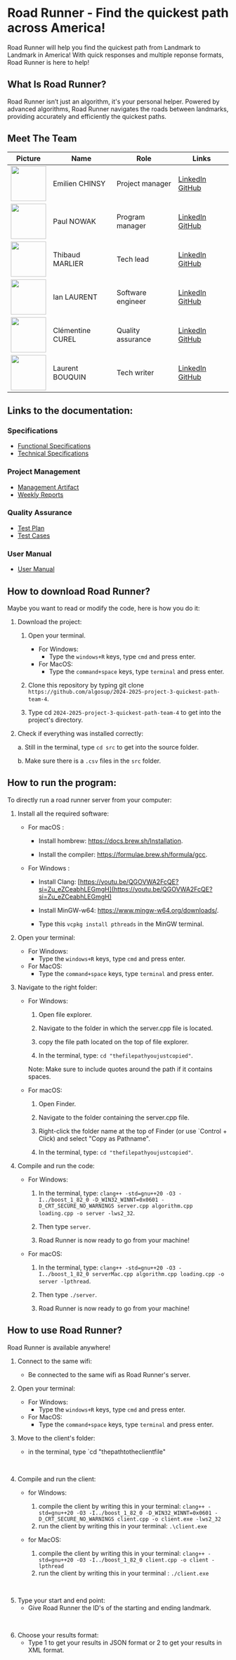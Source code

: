 # Road Runner - Find the quickest path across America! 

Road Runner will help you find the quickest path from Landmark to Landmark in America! With quick responses and multiple reponse formats, Road Runner is here to help!

## What Is Road Runner?

Road Runner isn’t just an algorithm, it's your personal helper. Powered by advanced algorithms, Road Runner navigates the roads between landmarks, providing accurately and efficiently the quickest paths.

## Meet The Team 

<div align="center">

| Picture | Name       | Role               | Links                                                             |
| ----- | --------------- | ------------------------ | ----------------------------------------------------------------- |
| <img src="https://avatars.githubusercontent.com/u/182214919?v=4" width=80> | Emilien CHINSY | Project manager | [LinkedIn](https://www.linkedin.com/in/emilien-chinsy-5a794632b/) [GitHub](https://github.com/EmilienChinsy) |
| <img src="https://avatars.githubusercontent.com/u/91249965?v=4" width=80> | Paul NOWAK | Program manager | [LinkedIn](https://www.linkedin.com/in/paul-nowak-0757a61a7/) [GitHub](https://github.com/PaulNowak36)  |
| <img src="https://avatars.githubusercontent.com/u/146005163?v=4" width=80> | Thibaud MARLIER | Tech lead| [LinkedIn](https://www.linkedin.com/in/thibaudmarlier/) [GitHub](https://github.com/Biohazardyee) |
| <img src="https://avatars.githubusercontent.com/u/146005340?v=4" width=80> | Ian LAURENT | Software engineer | [LinkedIn](https://www.linkedin.com/in/ian-h-laurent/) [GitHub](https://github.com/Ianlaur) |
| <img src="https://avatars.githubusercontent.com/u/78617457?v=4" width=80> | Clémentine CUREL | Quality assurance | [LinkedIn](https://www.linkedin.com/in/clementinecurel/) [GitHub](https://github.com/Clementine951) |
| <img src="https://avatars.githubusercontent.com/u/71769489?v=4" width=80> | Laurent BOUQUIN | Tech writer | [LinkedIn](https://www.linkedin.com/in/laurentb22/) [GitHub](https://github.com/laurentbouquin) |

</div>

## Links to the documentation:

### Specifications

- [Functional Specifications](https://github.com/algosup/2024-2025-project-3-quickest-path-team-4/blob/main/functionalSpecifications/functionalSpecifications.md)
- [Technical Specifications](https://github.com/algosup/2024-2025-project-3-quickest-path-team-4/blob/main/technicalSpecification/technicalSpecifications.md)

### Project Management

- [Management Artifact](https://github.com/algosup/2024-2025-project-3-quickest-path-team-4/blob/main/management/managementArtifacts.md)
- [Weekly Reports](https://github.com/algosup/2024-2025-project-3-quickest-path-team-4/blob/main/management/weeklyReports/globalReport.md)

### Quality Assurance       

- [Test Plan](https://github.com/algosup/2024-2025-project-3-quickest-path-team-4/blob/main/qualityAssurance/documents/testPlan.md)
- [Test Cases](https://github.com/algosup/2024-2025-project-3-quickest-path-team-4/blob/main/qualityAssurance/documents/testCases.md)

### User Manual

- [User Manual](https://github.com/algosup/2024-2025-project-3-quickest-path-team-4/blob/main/userManual/Road_Runner_User_Manual_Team_4.pdf)

## How to download Road Runner?

Maybe you want to read or modify the code, here is how you do it:

1. Download the project:

    1. Open your terminal.
        - For Windows:
            - Type the `windows+R` keys, type `cmd` and press enter.
        - For MacOS:
            - Type the `command+space` keys, type `terminal` and press enter.

    2. Clone this repository by typing git clone `https://github.com/algosup/2024-2025-project-3-quickest-path-team-4`.

    3. Type cd `2024-2025-project-3-quickest-path-team-4` to get into the project's directory.

2. Check if everything was installed correctly:

    a. Still in the terminal, type `cd src` to get into the source folder.

    b. Make sure there is a `.csv` files in the `src` folder.

## How to run the program:

To directly run a road runner server from your computer:

1. Install all the required software:

    - For macOS : 

        - Install hombrew: https://docs.brew.sh/Installation.

        - Install the compiler: https://formulae.brew.sh/formula/gcc.

    - For Windows : 

        - Install Clang: [https://youtu.be/QGOVWA2FcQE?si=Zu_eZCeabhLEGmgH](https://youtu.be/QGOVWA2FcQE?si=Zu_eZCeabhLEGmgH)

        - Install MinGW-w64: https://www.mingw-w64.org/downloads/.

        - Type this `vcpkg install pthreads` in the MinGW terminal.

2. Open your terminal:

    - For Windows:
        - Type the `windows+R` keys, type `cmd` and press enter.
    - For MacOS:
        - Type the `command+space` keys, type `terminal` and press enter.

3. Navigate to the right folder:

    - For Windows:

        1. Open file explorer.

        2. Navigate to the folder in which the server.cpp file is located.

        3. copy the file path located on the top of file explorer.

        4. In the terminal, type: `cd "thefilepathyoujustcopied"`.

        Note: Make sure to include quotes around the path if it contains spaces.

    - For macOS:

        1. Open Finder.

        2. Navigate to the folder containing the server.cpp file.

        3. Right-click the folder name at the top of Finder (or use `Control + Click) and select "Copy as Pathname".

        4. In the terminal, type: `cd "thefilepathyoujustcopied"`.

4. Compile and run the code:

    - For Windows:

        1. In the terminal, type: `clang++ -std=gnu++20 -O3 -I../boost_1_82_0 -D_WIN32_WINNT=0x0601 -D_CRT_SECURE_NO_WARNINGS server.cpp algorithm.cpp loading.cpp -o server -lws2_32`.

        2. Then type `server`.

        3. Road Runner is now ready to go from your machine!

    - For macOS:

        1. In the terminal, type: `clang++ -std=gnu++20 -O3 -I../boost_1_82_0 serverMac.cpp algorithm.cpp loading.cpp -o server -lpthread`.

        2. Then type `./server`.

        3. Road Runner is now ready to go from your machine!

## How to use Road Runner?

Road Runner is available anywhere!

1. Connect to the same wifi: 

    - Be connected to the same wifi as Road Runner's server.

2. Open your terminal: 

    - For Windows:
        - Type the `windows+R` keys, type `cmd` and press enter.
    - For MacOS:
        - Type the `command+space` keys, type `terminal` and press enter.

3. Move to the client's folder: 
    - in the terminal, type `cd "thepathtotheclientfile"
<br>

4. Compile and run the client:
    - for Windows:
        1. compile the client by writing this in your terminal: `clang++ -std=gnu++20 -O3 -I../boost_1_82_0 -D_WIN32_WINNT=0x0601 -D_CRT_SECURE_NO_WARNINGS client.cpp -o client.exe -lws2_32`
        2. run the client by writing this in your terminal: `.\client.exe`
    
    - for MacOS:
        1. compile the client by writing this in your terminal: `clang++ -std=gnu++20 -O3 -I../boost_1_82_0 client.cpp -o client -lpthread`
        2. run the client by writing this in your terminal : `./client.exe`
<br>

5. Type your start and end point:
    - Give Road Runner the ID's of the starting and ending landmark.
<br>

6. Choose your results format:
    - Type 1 to get your results in JSON format or 2 to get your results in XML format.
